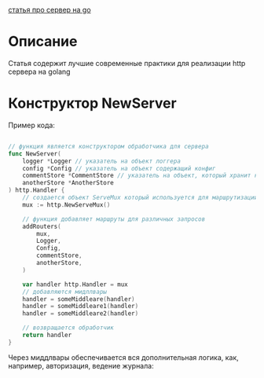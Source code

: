 [статья про сервер на go](https://grafana.com/blog/2024/02/09/how-i-write-http-services-in-go-after-13-years/)

# Описание

Статья содержит лучшие современные практики для реализации http сервера на golang

# Конструктор NewServer
Пример кода:
```go

// функция является конструктором обработчика для сервера
func NewServer(
	logger *Logger // указатель на объект логгера
	config *Config // указатель на объект содержащий конфиг
	commentStore *CommentStore // указатель на объект, который хранит комментарии
	anotherStore *AnotherStore
) http.Handler {
	// создается объект ServeMux который используется для маршрутизации запросов
	mux := http.NewServeMux()

	// функция добавляет маршруты для различных запросов
	addRouters(
		mux, 
		Logger,
		Config,
		commentStore,
		anotherStore,
	)

	var handler http.Handler = mux
	// добавляются мидллвары
	handler = someMiddleare(handler)
	handler = someMiddleare1(handler)
	handler = someMiddleare2(handler)

	// возвращается обработчик
	return handler
}
```

Через миддлвары обеспечивается вся дополнительная логика, как, например, авторизация, ведение журнала:

```Go

```